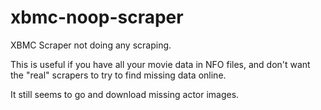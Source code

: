 xbmc-noop-scraper
=================

XBMC Scraper not doing any scraping.

This is useful if you have all your movie data in NFO files, and don't want the "real" scrapers to try to find missing data online.

It still seems to go and download missing actor images.
